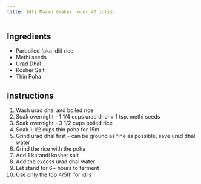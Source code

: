 ```yaml
---
title: Idli Maavu (makes  over 40 idlis)
---
```


## Ingredients
- Parboiled (aka idli) rice
- Methi seeds
- Urad Dhal
- Kosher Salt
- Thin Poha

## Instructions

1. Wash urad dhal and boiled rice
1. Soak overnight - 1 1/4 cups urad dhal + 1 tsp. methi seeds
1. Soak overnight - 3  1/2 cups boiled rice
1. Soak 1 1/2 cups thin poha for 15m
1. Grind urad dhal first - can be ground as fine as possible, save urad dhal water
1. Grind the rice with the poha
1. Add 1 karandi kosher salt
1. Add the excess urad dhal water
1. Let stand for 6+ hours to ferment
1. Use only the top 4/5th for idlis
